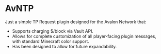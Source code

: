 # AvNTP

Just a simple TP Request plugin designed for the Avalon Network that:
 - Supports charging $/block via Vault API.
 - Allows for complete customization of all player-facing plugin messages, with standard Minecraft color support.
 - Has been designed to allow for future expandability.
